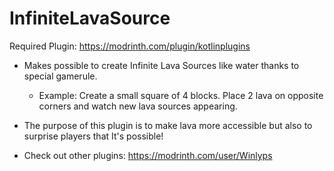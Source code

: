 # InfiniteLavaSource
Required Plugin: https://modrinth.com/plugin/kotlinplugins
- Makes possible to create Infinite Lava Sources like water thanks to special gamerule.
  - Example: Create a small square of 4 blocks. Place 2 lava on opposite corners and watch new lava sources appearing.
- The purpose of this plugin is to make lava more accessible but also to surprise players that It's possible!   

- Check out other plugins: https://modrinth.com/user/Winlyps

